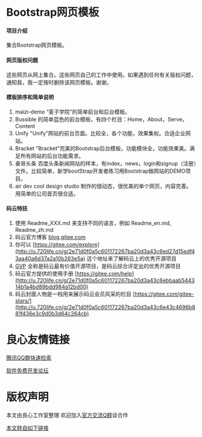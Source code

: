 # Bootstrap网页模板

#### 项目介绍
集合Bootstrap网页模板。

#### 网页版权问题
这些网页从网上集合。这些网页自己的工作中使用。如果遇到任何有关版权问题，通知我，我一定按时删除该网页模板。谢谢。


#### 模板排序和简单说明

1. maizi-demo “麦子学院”的简单前台和后台模板。
2. Bussible 的简单蓝色的前台模板，有四个栏目：Home，About，Serve，Content
3. Unify "Unify"网站的前台页面。比较全，各个功能，效果集权。合适企业网站。
4. Bracket "Bracket"完美的Bootstrap后台模板，功能模块全，功能效果美。满足所有网站的后台功能需求。
5. 豪哥头条 百度头条新闻网站的样本，有index，news，login和signup（注册）文件。比较简单，新学bootStrap开发者练习用Bootstrap做网站的DEMO项目。
6. air dev cool design studio 制作的很动态，很优美的单个网页，内容完善。用简单的公司首页很合适。



#### 码云特技

1. 使用 Readme\_XXX.md 来支持不同的语言，例如 Readme\_en.md, Readme\_zh.md
2. 码云官方博客 [blog.gitee.com](http://u.720life.cn/g/4d9d51ba66eeb41dfb9759648c593bf554785fd0e6ab49d2f13e98afcb69bbc7)
3. 你可以 [https://gitee.com/explore](http://u.720life.cn/g/2e71d0f0a5c601172267ba20d3a43c6ed27d15edf43aa40a6d37a2a10b263e5a) 这个地址来了解码云上的优秀开源项目
4. [GVP](http://u.720life.cn/g/2e71d0f0a5c601172267ba20d3a43c6eb5ad9b84ebe402667383e4a11c785b2d) 全称是码云最有价值开源项目，是码云综合评定出的优秀开源项目
5. 码云官方提供的使用手册 [https://gitee.com/help](http://u.720life.cn/g/2e71d0f0a5c601172267ba20d3a43c6ebbaab544314b1a4bd89bdd984a12bd00)
6. 码云封面人物是一档用来展示码云会员风采的栏目 [https://gitee.com/gitee-stars/](http://u.720life.cn/g/2e71d0f0a5c601172267ba20d3a43c6e43c4696b881f436e3c9d0b3d64c264cb)


 # 良心友情链接

[腾讯QQ群快速检索](http://u.720life.cn/s/8cf73f7c)

[软件免费开发论坛](http://u.720life.cn/s/bbb01dc0)

# 版权声明 

本文由良心工作室整理 欢迎加入[官方交流Q群](https://u.720life.cn/s/f2316816)谈合作

[本文转自如下链接](http://u.720life.cn/g/2e71d0f0a5c601172267ba20d3a43c6ef8efde964323468ed477d7b548c29735412351b28b23093450921f278a8b4f49d5f65ff44a1d97ef2ad21996bf4a9a21d76a0e474eaeecc7bf2f6c4d4bf3221d)